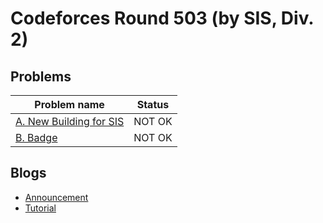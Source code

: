 # Codeforces Round 503 (by SIS, Div. 2)

## Problems

|Problem name|Status|
|------------|---------|
| [A. New Building for SIS](problems/A._New_Building_for_SIS.md)|NOT OK|
| [B. Badge](problems/B._Badge.md)|NOT OK|
## Blogs

- [Announcement](blogs/Announcement.md)
- [Tutorial](blogs/Tutorial.md)
